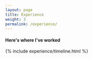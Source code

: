 ```yaml
---
layout: page
title: Experience
weight: 3
permalink: /experience/
---
```

#### **Here's where I've worked** 

<div class="row">
    {% include experience/timeline.html %}
</div>